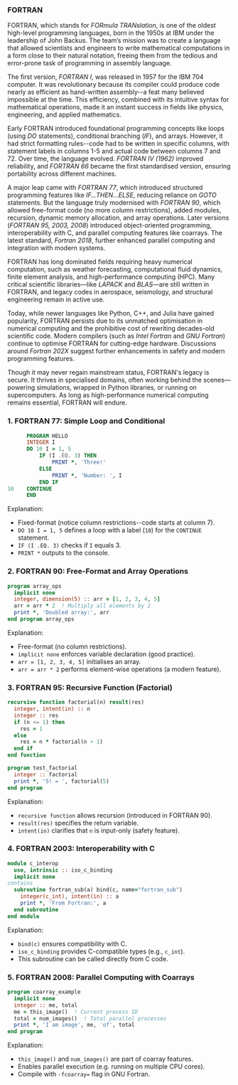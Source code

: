 
### FORTRAN

FORTRAN, which stands for *FORmula TRANslation*, is one of the oldest high-level programming
languages, born in the 1950s at IBM under the leadership of John Backus. The team’s mission
was to create a language that allowed scientists and engineers to write mathematical computations
in a form close to their natural notation, freeing them from the tedious and error-prone task
of programming in assembly language.  

The first version, *FORTRAN I*, was released in 1957 for the IBM 704 computer. It was revolutionary
because its compiler could produce code nearly as efficient as hand-written assembly--a feat many
believed impossible at the time. This efficiency, combined with its intuitive syntax for mathematical
operations, made it an instant success in fields like physics, engineering, and applied mathematics.  

Early FORTRAN introduced foundational programming concepts like loops (using *DO* statements),
conditional branching (*IF*), and arrays. However, it had strict formatting rules--code had to be
written in specific columns, with statement labels in columns 1-5 and actual code between columns
7 and 72. Over time, the language evolved. *FORTRAN IV (1962)* improved reliability, and
*FORTRAN 66* became the first standardised version, ensuring portability across different machines.  

A major leap came with *FORTRAN 77*, which introduced structured programming features like
*IF…THEN…ELSE*, reducing reliance on *GOTO* statements. But the language truly modernised with
*FORTRAN 90*, which allowed free-format code (no more column restrictions), added modules,
recursion, dynamic memory allocation, and array operations. Later versions (*FORTRAN 95, 2003, 2008*)
introduced object-oriented programming, interoperability with C, and parallel computing features
like coarrays. The latest standard, *Fortran 2018*, further enhanced parallel computing and
integration with modern systems.  

FORTRAN has long dominated fields requiring heavy numerical computation, such as weather forecasting,
computational fluid dynamics, finite element analysis, and high-performance computing (HPC).
Many critical scientific libraries—like *LAPACK* and *BLAS*—are still written in FORTRAN, and
legacy codes in aerospace, seismology, and structural engineering remain in active use.  

Today, while newer languages like Python, C++, and Julia have gained popularity, FORTRAN persists
due to its unmatched optimisation in numerical computing and the prohibitive cost of rewriting
decades-old scientific code. Modern compilers (such as *Intel Fortran* and *GNU Fortran*)
continue to optimise FORTRAN for cutting-edge hardware. Discussions around *Fortran 202X*
suggest further enhancements in safety and modern programming features.  

Though it may never regain mainstream status, FORTRAN's legacy is secure. It thrives in specialised
domains, often working behind the scenes—powering simulations, wrapped in Python libraries, or
running on supercomputers. As long as high-performance numerical computing remains essential,
FORTRAN will endure.  


### 1. FORTRAN 77: Simple Loop and Conditional

```fortran
      PROGRAM HELLO
      INTEGER I
      DO 10 I = 1, 5
          IF (I .EQ. 3) THEN
              PRINT *, 'Three!'
          ELSE
              PRINT *, 'Number: ', I
          END IF
10    CONTINUE
      END
```  

Explanation:
- Fixed-format (notice column restrictions--code starts at column 7).  
- `DO 10 I = 1, 5` defines a loop with a label (`10`) for the `CONTINUE` statement.  
- `IF (I .EQ. 3)` checks if `I` equals 3.  
- `PRINT *` outputs to the console.  



### 2. FORTRAN 90: Free-Format and Array Operations

```fortran
program array_ops
  implicit none
  integer, dimension(5) :: arr = [1, 2, 3, 4, 5]
  arr = arr * 2  ! Multiply all elements by 2
  print *, 'Doubled array:', arr
end program array_ops
```  

Explanation:
- Free-format (no column restrictions).  
- `implicit none` enforces variable declaration (good practice).  
- `arr = [1, 2, 3, 4, 5]` initialises an array.  
- `arr = arr * 2` performs element-wise operations (a modern feature).  



### 3. FORTRAN 95: Recursive Function (Factorial)

```fortran
recursive function factorial(n) result(res)
  integer, intent(in) :: n
  integer :: res
  if (n <= 1) then
    res = 1
  else
    res = n * factorial(n - 1)
  end if
end function

program test_factorial
  integer :: factorial
  print *, '5! = ', factorial(5)
end program
```  

Explanation:
- `recursive function` allows recursion (introduced in FORTRAN 90).  
- `result(res)` specifies the return variable.  
- `intent(in)` clarifies that `n` is input-only (safety feature).  



### 4. FORTRAN 2003: Interoperability with C

```fortran
module c_interop
  use, intrinsic :: iso_c_binding
  implicit none
contains
  subroutine fortran_sub(a) bind(c, name="fortran_sub")
    integer(c_int), intent(in) :: a
    print *, 'From Fortran:', a
  end subroutine
end module
```  

Explanation:
- `bind(c)` ensures compatibility with C.  
- `iso_c_binding` provides C-compatible types (e.g., `c_int`).  
- This subroutine can be called directly from C code.  



### 5. FORTRAN 2008: Parallel Computing with Coarrays

```fortran
program coarray_example
  implicit none
  integer :: me, total
  me = this_image()  ! Current process ID
  total = num_images()  ! Total parallel processes
  print *, 'I am image', me, 'of', total
end program
```  

Explanation:
- `this_image()` and `num_images()` are part of coarray features.  
- Enables parallel execution (e.g. running on multiple CPU cores).  
- Compile with `-fcoarray=` flag in GNU Fortran.  

